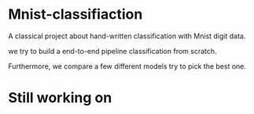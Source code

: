 # Mnist-classifiaction
A classical project about hand-written classification with Mnist digit data.

we try to build a end-to-end pipeline classification from scratch.

Furthermore, we compare a few different models try to pick the best one.
# Still working on
